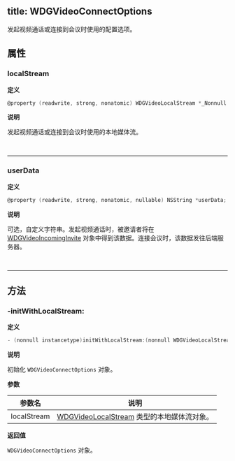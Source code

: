 title: WDGVideoConnectOptions
---

发起视频通话或连接到会议时使用的配置选项。

## 属性

### localStream

**定义**

```objectivec
@property (readwrite, strong, nonatomic) WDGVideoLocalStream *_Nonnull localStream;
```

**说明**

发起视频通话或连接到会议时使用的本地媒体流。

</br>

---

### userData

**定义**

```objectivec
@property (readwrite, strong, nonatomic, nullable) NSString *userData;
```

**说明**

可选，自定义字符串。发起视频通话时，被邀请者将在 [WDGVideoIncomingInvite](/conference/iOS/api/WDGVideoIncomingInvite.html) 对象中得到该数据。连接会议时，该数据发往后端服务器。

</br>

---

## 方法

### -initWithLocalStream:

**定义**

```objectivec
- (nonnull instancetype)initWithLocalStream:(nonnull WDGVideoLocalStream *)localStream;
```

**说明**

初始化 `WDGVideoConnectOptions` 对象。

**参数**

 参数名 | 说明 
---|---
localStream|[WDGVideoLocalStream](/conference/iOS/api/WDGVideoLocalStream.html) 类型的本地媒体流对象。

**返回值**

`WDGVideoConnectOptions` 对象。
